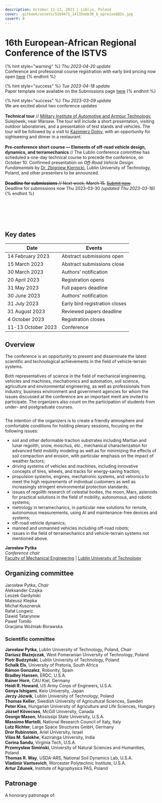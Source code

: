 ```yaml
---
description: October 11-13, 2023 | Lublin, Poland
cover: .gitbook/assets/5169471_14135eeb36_b_uprezzed@2x.jpg
coverY: 0
---
```


# 16th European-African Regional Conference of the ISTVS

{% hint style="warning" %}
_Thu 2023-04-20 update_\
Conference and professional course registration with early bird pricing now open [here](registration.md)
{% endhint %}

{% hint style="success" %}
_Tue 2023-04-18 update_\
Paper template now available on the Submissions page [here](./#templates)
{% endhint %}

{% hint style="success" %}
_Thu 2023-03-09 update_\
We are excited about two conference updates\
\
**Technical tour** // [Military Institute of Automotive and Armour Technology](https://www.witpis.eu/pl/), Sulejówek, near Warsaw. The tour will include a short presentation, visiting outdoor laboratories, and a presentation of test stands and vehicles. The tour will be followed by a visit to [Kazimierz Dolny](https://www.kazimierz-dolny.pl/turystyka/), with an opportunity for sightseeing and dinner in a restaurant.\
\
**Pre-conference short course — Elements of off-road vehicle design, dynamics, and terramechanics** // The Lublin conference committee has scheduled a one-day technical course to precede the conference, on October 10. Confirmed presentation on _Off-Road Vehicle Design Fundamentals_ by [Dr. Zbigniew Kiernicki](https://scholar.google.com/scholar?hl=pl\&as\_sdt=2007\&as\_vis=1\&q=Zbigniew+kiernicki\&btnG=), Lublin University of Technology, Poland, and other presenters to be announced.\
\
~~**Deadline for submissions** // Next week, March 15.~~ [~~Submit now~~](https://easychair.org/conferences/?conf=istvs2023)~~.~~\
Deadline for submissions now Thu 2023-03-30 _(updated Thu 2023-03-16)_
{% endhint %}

<div>

<figure><img src=".gitbook/assets/Fig6_edit.jpeg" alt=""><figcaption></figcaption></figure>

 

<figure><img src=".gitbook/assets/F1020008.JPG" alt=""><figcaption></figcaption></figure>

 

<figure><img src=".gitbook/assets/F1020020.JPG" alt=""><figcaption></figcaption></figure>

</div>

<div>

<figure><img src=".gitbook/assets/F1030003.JPG" alt=""><figcaption></figcaption></figure>

 

<figure><img src=".gitbook/assets/F1040023.JPG" alt=""><figcaption></figcaption></figure>

 

<figure><img src=".gitbook/assets/F1030008.JPG" alt=""><figcaption></figcaption></figure>

</div>

## Key dates

| Date               | Events                         |
| ------------------ | ------------------------------ |
| 14 February 2023   | Abstract submissions open      |
| 15 March 2023      | Abstract submissions close     |
| 30 March 2023      | Authors’ notification          |
| 20 April 2023      | Registration opens             |
| 31 May 2023        | Full papers deadline           |
| 30 June 2023       | Authors’ notification          |
| 31 July 2023       | Early bird registration closes |
| 31 August 2023     | Reviewed papers deadline       |
|  4 October 2023    | Registration closes            |
| 11-13 October 2023 | Conference                     |

## Overview

The conference is an opportunity to present and disseminate the latest scientific and technological achievements in the field of vehicle-terrain systems.

Both representatives of science in the field of mechanical engineering, vehicles and machines, mechatronics and automation, soil science, agriculture and environmental engineering, as well as professionals from industry, business environment and government agencies for whom the issues discussed at the conference are an important merit are invited to participate. The organizers also count on the participation of students from under- and postgraduate courses.

<figure><img src=".gitbook/assets/Lublin 2023 not CFP - Twitter 1600x900.jpg" alt=""><figcaption></figcaption></figure>

The intention of the organizers is to create a friendly atmosphere and comfortable conditions for holding plenary sessions, focusing on the following issues:

* soil and other deformable traction substrates including Martian and lunar regolith, snow, moschus, etc., mechanical characterization for advanced field mobility modeling as well as for minimizing the effects of soil compaction and erosion, with particular emphasis on the impact of weather factors;
* driving systems of vehicles and machines, including innovative concepts of tires, wheels, and tracks for energy-saving traction;
* propulsion systems, engines, mechatronic systems, and vetronics to meet the high requirements of individual customers as well as increasingly stringent environmental protection standards;
* issues of regolith research of celestial bodies, the moon, Mars, asteroids for practical solutions in the field of mobility, autonomous, and robotic systems;
* metrology in terramechanics, in particular new solutions for remote, autonomous measurements, using AI and maintenance-free devices and systems;
* off-road vehicle dynamics;
* manned and unmanned vehicles including off-road robots;
* issues in the field of terramechanics and vehicle-terrain systems not mentioned above.

**Jarosław Pytka**\
_Conference chair_\
[Faculty of Mechanical Engineering](https://wm.pollub.pl/) | [Lublin University of Technology](https://pollub.pl/)&#x20;

## Organizing committee

Jarosław Pytka, _Chair_\
Aleksander Czajka\
Leszek Gardyński\
Mateusz Klepka\
Michał Kuszneruk\
Rafał Longwic\
Dawid Tatarynow\
Paweł Tomiło\
Gracjana Woźniak-Borawska

### Scientific committee

**Jarosław Pytka**, Lublin University of Technology, Poland, _Chair_\
**Dariusz Błażejczak**, West Pomeranian University of Technology, Poland\
**Piotr Budzyński**, Lublin University of Technology, Poland\
**Schalk Els**, University of Pretoria, South Africa\
**Rámon Gonzalez**, Robonity, Spain\
**Bradley Hansen**, ERDC, U.S.A.\
**Rainer Horn**, CAU Kiel, Germany\
**Heidi R. Howard**, US Army Corps of Engineers, U.S.A.\
**Genya Ishigami**, Keio University, Japan\
**Jerzy Józwik**, Lublin University of Technology, Poland\
**Thomas Keller**, Swedish University of Agricultural Sciences, Sweden\
**Peter Kiss**, Hungarian University of Agriculture and Life Sciences, Hungary\
**József Kövecses**, McGill University, Canada\
**George Mason**, Mississipi State University, U.S.A.\
**Massimo Martelli**, National Research Council of Italy, Italy\
**Lutz Richter**, Large Space Structures GmbH, Germany\
**Dror Rubinstein**, Ariel University, Israel\
**Vilas M. Salokhe**, Kaziranga University, India\
**Corina Sandu**, Virginia Tech, U.S.A.\
**Przemysław Simiński**, University of Natural Sciences and Humanities, Poland\
**Thomas R. Way**, USDA-ARS, National Soil Dynamics Lab, U.S.A.\
**Vladimir Vantsevich**, Worcester Polytechnic Institute, U.S.A.\
**Artur Zdunek**, Institute of Agrophysics PAS, Poland

## Patronage

A honorary patronage of:

<figure><img src=".gitbook/assets/01_znak_podstawowy_kolor_biale_tlo.png" alt=""><figcaption></figcaption></figure>

<figure><img src=".gitbook/assets/Politechnika logo.PNG" alt=""><figcaption></figcaption></figure>

